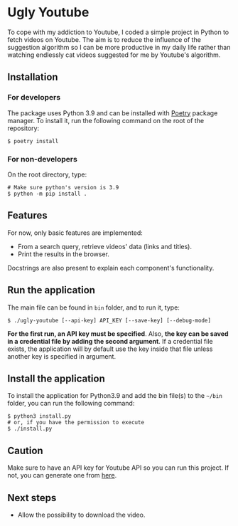# Ugly Youtube

To cope with my addiction to Youtube, I coded a simple project in Python to fetch videos on Youtube. The aim is to reduce the influence of the suggestion algorithm so I can be more productive in my daily life rather than watching endlessly cat videos suggested for me by Youtube's algorithm. 

## Installation

### For developers

The package uses Python 3.9 and can be installed with [Poetry](https://python-poetry.org/) package manager. To install it, run the following command on the root of the repository: 

```
$ poetry install
```

### For non-developers

On the root directory, type:
```
# Make sure python's version is 3.9
$ python -m pip install .
```

## Features

For now, only basic features are implemented:
- From a search query, retrieve videos' data (links and titles).
- Print the results in the browser.

Docstrings are also present to explain each component's functionality.

## Run the application

The main file can be found in `bin` folder, and to run it, type:
```
$ ./ugly-youtube [--api-key] API_KEY [--save-key] [--debug-mode]
```
**For the first run, an API key must be specified**. Also, **the key can be saved in a credential file by adding the second argument**. If a credential file exists, the application will by default use the key inside that file unless another key is specified in argument.

## Install the application

To install the application for Python3.9 and add the bin file(s) to the `~/bin` folder, you can run the following command:
```
$ python3 install.py
# or, if you have the permission to execute
$ ./install.py
```

## Caution

Make sure to have an API key for Youtube API so you can run this project. If not, you can generate one from [here](https://console.cloud.google.com/).

## Next steps

- Allow the possibility to download the video.
